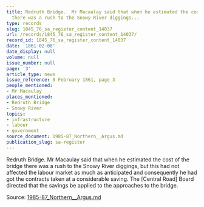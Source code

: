 ```yaml
---
title: Redruth Bridge.  Mr Macaulay said that when he estimated the cost of the bridge
  there was a rush to the Snowy River diggings...
type: records
slug: 1845_76_sa_register_content_14037
url: /records/1845_76_sa_register_content_14037/
record_id: 1845_76_sa_register_content_14037
date: '1861-02-08'
date_display: null
volume: null
issue_number: null
page: '3'
article_type: news
issue_reference: 8 February 1861, page 3
people_mentioned:
- Mr Macaulay
places_mentioned:
- Redruth Bridge
- Snowy River
topics:
- infrastructure
- labour
- government
source_document: 1985-87_Northern__Argus.md
publication_slug: sa-register
---
```


Redruth Bridge.  Mr Macaulay said that when he estimated the cost of the bridge there was a rush to the Snowy River diggings, but this had not affected the labour market as much as anticipated and consequently he had got the contracts taken at a considerable saving.  The [Central Road] Board directed that the savings be applied to the approaches to the bridge.

Source: [1985-87_Northern__Argus.md](/downloads/markdown/1985-87_Northern__Argus.md)
